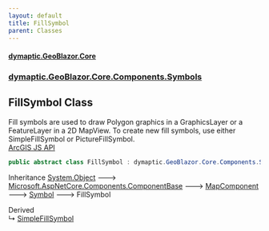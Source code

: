 ```yaml
---
layout: default
title: FillSymbol
parent: Classes
---
```

#### [dymaptic.GeoBlazor.Core](index.html 'index')
### [dymaptic.GeoBlazor.Core.Components.Symbols](index.html#dymaptic.GeoBlazor.Core.Components.Symbols 'dymaptic.GeoBlazor.Core.Components.Symbols')

## FillSymbol Class

Fill symbols are used to draw Polygon graphics in a GraphicsLayer or a FeatureLayer in a 2D MapView. To create new fill symbols, use either SimpleFillSymbol or PictureFillSymbol.  
<a target="_blank" href="https://developers.arcgis.com/javascript/latest/api-reference/esri-symbols-FillSymbol.html">ArcGIS JS API</a>

```csharp
public abstract class FillSymbol : dymaptic.GeoBlazor.Core.Components.Symbols.Symbol
```

Inheritance [System.Object](https://docs.microsoft.com/en-us/dotnet/api/System.Object 'System.Object') &#129106; [Microsoft.AspNetCore.Components.ComponentBase](https://docs.microsoft.com/en-us/dotnet/api/Microsoft.AspNetCore.Components.ComponentBase 'Microsoft.AspNetCore.Components.ComponentBase') &#129106; [MapComponent](dymaptic.GeoBlazor.Core.Components.MapComponent.html 'dymaptic.GeoBlazor.Core.Components.MapComponent') &#129106; [Symbol](dymaptic.GeoBlazor.Core.Components.Symbols.Symbol.html 'dymaptic.GeoBlazor.Core.Components.Symbols.Symbol') &#129106; FillSymbol

Derived  
&#8627; [SimpleFillSymbol](dymaptic.GeoBlazor.Core.Components.Symbols.SimpleFillSymbol.html 'dymaptic.GeoBlazor.Core.Components.Symbols.SimpleFillSymbol')
